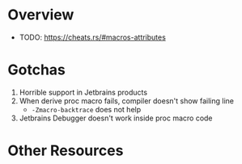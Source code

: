 # Overview

- TODO: https://cheats.rs/#macros-attributes

# Gotchas
1. Horrible support in Jetbrains products
1. When derive proc macro fails, compiler doesn't show failing line
    - `-Zmacro-backtrace` does not help
1. Jetbrains Debugger doesn't work inside proc macro code


# Other Resources
